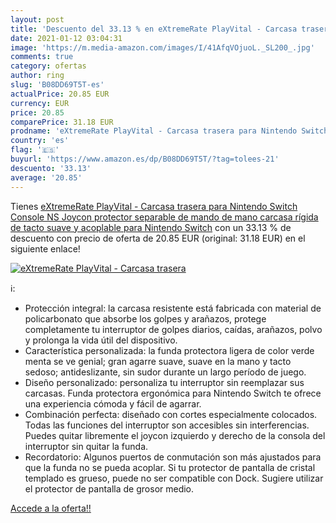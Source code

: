 ```yaml
---
layout: post
title: 'Descuento del 33.13 % en eXtremeRate PlayVital - Carcasa trasera '
date: 2021-01-12 03:04:31
image: 'https://m.media-amazon.com/images/I/41AfqVOjuoL._SL200_.jpg'
comments: true
category: ofertas
author: ring
slug: 'B08DD69T5T-es'
actualPrice: 20.85 EUR
currency: EUR
price: 20.85
comparePrice: 31.18 EUR
prodname: 'eXtremeRate PlayVital - Carcasa trasera para Nintendo Switch Console  NS Joycon  protector separable de mando de mano  carcasa rígida de tacto suave y acoplable para Nintendo Switch'
country: 'es'
flag: '🇪🇸'
buyurl: 'https://www.amazon.es/dp/B08DD69T5T/?tag=tolees-21'
descuento: '33.13'
average: '20.85'
---
```


Tienes [eXtremeRate PlayVital - Carcasa trasera para Nintendo Switch Console  NS Joycon  protector separable de mando de mano  carcasa rígida de tacto suave y acoplable para Nintendo Switch](https://www.amazon.es/dp/B08DD69T5T/?tag=tolees-21) con un 33.13 % de descuento con precio de oferta de 20.85 EUR (original: 31.18 EUR) en el siguiente enlace!

[![eXtremeRate PlayVital - Carcasa trasera ](https://m.media-amazon.com/images/I/41AfqVOjuoL._SL200_.jpg)](https://www.amazon.es/dp/B08DD69T5T/?tag=tolees-21)

ℹ️:

- Protección integral: la carcasa resistente está fabricada con material de policarbonato que absorbe los golpes y arañazos, protege completamente tu interruptor de golpes diarios, caídas, arañazos, polvo y prolonga la vida útil del dispositivo.
- Característica personalizada: la funda protectora ligera de color verde menta se ve genial; gran agarre suave, suave en la mano y tacto sedoso; antideslizante, sin sudor durante un largo período de juego.
- Diseño personalizado: personaliza tu interruptor sin reemplazar sus carcasas. Funda protectora ergonómica para Nintendo Switch te ofrece una experiencia cómoda y fácil de agarrar.
- Combinación perfecta: diseñado con cortes especialmente colocados. Todas las funciones del interruptor son accesibles sin interferencias. Puedes quitar libremente el joycon izquierdo y derecho de la consola del interruptor sin quitar la funda.
- Recordatorio: Algunos puertos de conmutación son más ajustados para que la funda no se pueda acoplar. Si tu protector de pantalla de cristal templado es grueso, puede no ser compatible con Dock. Sugiere utilizar el protector de pantalla de grosor medio.

[Accede a la oferta!!](https://www.amazon.es/dp/B08DD69T5T/?tag=tolees-21)
